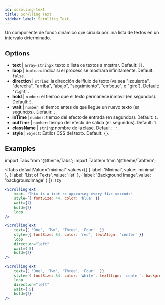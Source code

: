 ```yaml
---
id: scrolling-text
title: Scrolling Text
sidebar_label: Scrolling Text
---
```


Un componente de fondo dinámico que circula por una lista de textos en un intervalo determinado.

## Options

* __text__ | `array<string>`: texto o lista de textos a mostrar. Default: `[]`.
* __loop__ | `boolean`: indica si el proceso se mostrará infinitamente. Default: `false`.
* __direction__ | `string`: la dirección del flujo de texto (ya sea "izquierda", "derecha", "arriba", "abajo", "seguimiento", "enfoque", o "giro"). Default: `'right'`.
* __hold__ | `number`: el tiempo que el texto permanece inmóvil (en segundos). Default: `5`.
* __wait__ | `number`: el tiempo antes de que llegue un nuevo texto (en segundos). Default: `3`.
* __inTime__ | `number`: tiempo del efecto de entrada (en segundos). Default: `1`.
* __outTime__ | `number`: tiempo del efecto de salida (en segundos). Default: `1`.
* __className__ | `string`: nombre de la clase. Default: `''`.
* __style__ | `object`: Estilos CSS del texto. Default: `{}`.


## Examples


import Tabs from '@theme/Tabs';
import TabItem from '@theme/TabItem';

<Tabs
    defaultValue="minimal"
    values={[
        { label: 'Minimal', value: 'minimal' },
        { label: 'List of Texts', value: 'list' },
        { label: 'Background Image', value: 'backgroundImage' }
    ]}
    lazy
>

<TabItem value="minimal">

```jsx live
<ScrollingText
    text= "This is a text re-appearing every five seconds"
    style={{ fontSize: 44, color: 'blue' }}
    wait={5}
    hold={2}
    loop
/>
```

</TabItem>

<TabItem value="list">

```jsx live
<ScrollingText
    text={[ 'One', 'Two', 'Three', 'Four'  ]}
    style={{ fontSize: 84, color: 'red', textAlign: 'center' }}
    loop
    direction="left"
    wait={.5}
    hold={2}
/>
```

</TabItem>

<TabItem value="backgroundImage">

```jsx live
<ScrollingText
    text={[ 'One', 'Two', 'Three', 'Four'  ]}
    style={{ fontSize: 84, color: 'white', textAlign: 'center', backgroundImage: 'url(https://bit.ly/3qlRgoR)', backgroundSize: '1200px 200px' }}
    loop
    direction="left"
    wait={.5}
    hold={2}
/>
```

</TabItem>

</Tabs>
